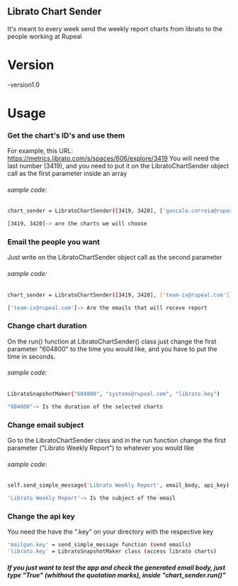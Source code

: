 ## Librato Chart Sender

It's meant to every week send the weekly report charts from librato to the people working at Rupeal

# Version
-version1.0

# Usage

### Get the chart's ID's and use them
For example, this URL:
https://metrics.librato.com/s/spaces/606/explore/3419
You will need the last number (3419), and you need to put it on the LibratoChartSender object call as the first parameter inside an array

###### sample code:
```sh
chart_sender = LibratoChartSender([3419, 3420], ['goncalo.correia@rupeal.com', 'team-ix@rupeal.com', 'rui.alves@rupeal.com'])

[3419, 3420]-> are the charts we will choose
``` 


### Email the people you want
Just write on the LibratoChartSender object call as the second parameter
###### sample code:
```sh
chart_sender = LibratoChartSender([3419, 3420], ['team-ix@rupeal.com'])

['team-ix@rupeal.com']-> Are the emails that will receve report
``` 

### Change chart duration
On the run() function at LibratoChartSender() class just change the first parameter "604800" to the time you would like, and you have to put the time in seconds.
###### sample code:
```sh
LibratoSnapshotMaker("604800", "systems@rupeal.com", "librato.key")

"604800"-> Is the duration of the selected charts
``` 

### Change email subject
Go to the LibratoChartSender class and in the run function change the first parameter ("Librato Weekly Report") to whatever you would like
###### sample code:
```sh
self.send_simple_message('Librato Weekly Report', email_body, api_key)

'Librato Weekly Report'-> Is the subject of the email
``` 

### Change the api key
You need the have the "<file>.key" on your directory with the respective key
```sh
'mailgun.key' = send_simple_message function (send emails)
'librato.key' = LibratoSnapshotMaker class (access librato charts)
``` 



##### If you just want to test the app and check the generated email body, just type "True" (whithout the quotation marks), inside "chart_sender.run()"



